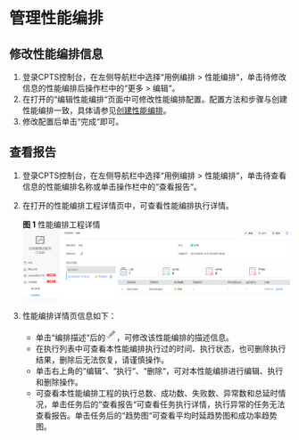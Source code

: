 # 管理性能编排<a name="cpts_01_0081"></a>

## 修改性能编排信息<a name="section1618161512222"></a>

1.  登录CPTS控制台，在左侧导航栏中选择“用例编排 \> 性能编排“，单击待修改信息的性能编排后操作栏中的“更多 \> 编辑“。
2.  在打开的“编辑性能编排“页面中可修改性能编排配置。配置方法和步骤与创建性能编排一致，具体请参见[创建性能编排](创建性能编排.md)。
3.  修改配置后单击“完成“即可。

## 查看报告<a name="section108901255183913"></a>

1.  登录CPTS控制台，在左侧导航栏中选择“用例编排 \> 性能编排“，单击待查看信息的性能编排名称或单击操作栏中的“查看报告“。
2.  在打开的性能编排工程详情页中，可查看性能编排执行详情。

    **图 1**  性能编排工程详情<a name="fig497741693112"></a>  
    ![](figures/性能编排工程详情.png "性能编排工程详情")

3.  性能编排详情页信息如下：
    -   单击“编排描述“后的![](figures/icon-edit.png)，可修改该性能编排的描述信息。
    -   在执行列表中可查看本性能编排执行过的时间、执行状态，也可删除执行结果，删除后无法恢复，请谨慎操作。
    -   单击右上角的“编辑“、“执行“、“删除“，可对本性能编排进行编辑、执行和删除操作。
    -   可查看本性能编排工程的执行总数、成功数、失败数、异常数和总延时情况，单击任务后的“查看报告“可查看任务执行详情，执行异常的任务无法查看报告。单击任务后的“趋势图“可查看平均时延趋势图和成功率趋势图。


